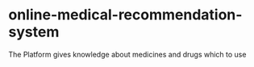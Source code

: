 # online-medical-recommendation-system
The Platform gives knowledge about medicines and drugs which to use 
